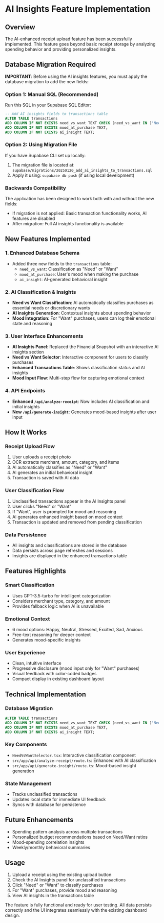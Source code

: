 # AI Insights Feature Implementation

## Overview
The AI-enhanced receipt upload feature has been successfully implemented. This feature goes beyond basic receipt storage by analyzing spending behavior and providing personalized insights.

## Database Migration Required

**IMPORTANT**: Before using the AI insights features, you must apply the database migration to add the new fields:

### Option 1: Manual SQL (Recommended)
Run this SQL in your Supabase SQL Editor:

```sql
-- Add AI insights fields to transactions table
ALTER TABLE transactions 
ADD COLUMN IF NOT EXISTS need_vs_want TEXT CHECK (need_vs_want IN ('Need', 'Want')),
ADD COLUMN IF NOT EXISTS mood_at_purchase TEXT,
ADD COLUMN IF NOT EXISTS ai_insight TEXT;
```

### Option 2: Using Migration File
If you have Supabase CLI set up locally:
1. The migration file is located at: `supabase/migrations/20250120_add_ai_insights_to_transactions.sql`
2. Apply it using: `supabase db push` (if using local development)

### Backwards Compatibility
The application has been designed to work both with and without the new fields:
- If migration is not applied: Basic transaction functionality works, AI features are disabled
- After migration: Full AI insights functionality is available

## New Features Implemented

### 1. Enhanced Database Schema
- Added three new fields to the `transactions` table:
  - `need_vs_want`: Classification as "Need" or "Want"
  - `mood_at_purchase`: User's mood when making the purchase
  - `ai_insight`: AI-generated behavioral insight

### 2. AI Classification & Insights
- **Need vs Want Classification**: AI automatically classifies purchases as essential needs or discretionary wants
- **AI Insights Generation**: Contextual insights about spending behavior
- **Mood Integration**: For "Want" purchases, users can log their emotional state and reasoning

### 3. User Interface Enhancements
- **AI Insights Panel**: Replaced the Financial Snapshot with an interactive AI insights section
- **Need vs Want Selector**: Interactive component for users to classify purchases
- **Enhanced Transactions Table**: Shows classification status and AI insights
- **Mood Input Flow**: Multi-step flow for capturing emotional context

### 4. API Endpoints
- **Enhanced `/api/analyze-receipt`**: Now includes AI classification and initial insights
- **New `/api/generate-insight`**: Generates mood-based insights after user input

## How It Works

### Receipt Upload Flow
1. User uploads a receipt photo
2. OCR extracts merchant, amount, category, and items
3. AI automatically classifies as "Need" or "Want"
4. AI generates an initial behavioral insight
5. Transaction is saved with AI data

### User Classification Flow
1. Unclassified transactions appear in the AI Insights panel
2. User clicks "Need" or "Want"
3. If "Want", user is prompted for mood and reasoning
4. AI generates enhanced insight based on mood context
5. Transaction is updated and removed from pending classification

### Data Persistence
- All insights and classifications are stored in the database
- Data persists across page refreshes and sessions
- Insights are displayed in the enhanced transactions table

## Features Highlights

### Smart Classification
- Uses GPT-3.5-turbo for intelligent categorization
- Considers merchant type, category, and amount
- Provides fallback logic when AI is unavailable

### Emotional Context
- 6 mood options: Happy, Neutral, Stressed, Excited, Sad, Anxious
- Free-text reasoning for deeper context
- Generates mood-specific insights

### User Experience
- Clean, intuitive interface
- Progressive disclosure (mood input only for "Want" purchases)
- Visual feedback with color-coded badges
- Compact display in existing dashboard layout

## Technical Implementation

### Database Migration
```sql
ALTER TABLE transactions 
ADD COLUMN IF NOT EXISTS need_vs_want TEXT CHECK (need_vs_want IN ('Need', 'Want')),
ADD COLUMN IF NOT EXISTS mood_at_purchase TEXT,
ADD COLUMN IF NOT EXISTS ai_insight TEXT;
```

### Key Components
- `NeedVsWantSelector.tsx`: Interactive classification component
- `src/app/api/analyze-receipt/route.ts`: Enhanced with AI classification
- `src/app/api/generate-insight/route.ts`: Mood-based insight generation

### State Management
- Tracks unclassified transactions
- Updates local state for immediate UI feedback
- Syncs with database for persistence

## Future Enhancements
- Spending pattern analysis across multiple transactions
- Personalized budget recommendations based on Need/Want ratios
- Mood-spending correlation insights
- Weekly/monthly behavioral summaries

## Usage
1. Upload a receipt using the existing upload button
2. Check the AI Insights panel for unclassified transactions
3. Click "Need" or "Want" to classify purchases
4. For "Want" purchases, provide mood and reasoning
5. View AI insights in the transactions table

The feature is fully functional and ready for user testing. All data persists correctly and the UI integrates seamlessly with the existing dashboard design. 